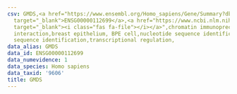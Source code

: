 ```yaml
---
csv: GMDS,<a href="https://www.ensembl.org/Homo_sapiens/Gene/Summary?db=core;g=ENSG00000112699"
  target="_blank">ENSG00000112699</a>,<a href="https://www.ncbi.nlm.nih.gov/pubmed/22863008"
  target="_blank"><i class="fas fa-file"></i></a>",chromatin immunoprecipitation assay,direct
  interaction,breast epithelium, BPE cell,nucleotide sequence identification,nucleotide
  sequence identification,transcriptional regulation,
data_alias: GMDS
data_id: ENSG00000112699
data_numevidence: 1
data_species: Homo sapiens
data_taxid: '9606'
title: GMDS
---
```

